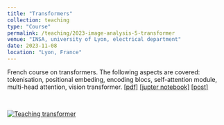 ```yaml
---
title: "Transformers"
collection: teaching
type: "Course"
permalink: /teaching/2023-image-analysis-5-transformer
venue: "INSA, university of Lyon, electrical department"
date: 2023-11-08
location: "Lyon, France"
---
```


French course on transformers. The following aspects are covered: tokenisation, positional embeding, encoding blocs, self-attention module, multi-head attention, vision transformer.
[[pdf]](https://olivier-bernard-creatis.github.io//files//teaching_transformer_2023.pdf) [[jupter notebook]](https://creatis-myriad.github.io/tutorials/2022-06-20-tutorial_transformer.html) [[post]](https://creatis-myriad.github.io/tutorials/2022-06-20-tutorial_transformer.html)

<br>

[![Teaching transformer](https://olivier-bernard-creatis.github.io//images//teaching_transformer_2023.png)](https://olivier-bernard-creatis.github.io//files//teaching_transformer_2023.pdf)




